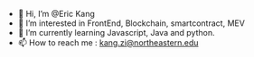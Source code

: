- 👋 Hi, I’m @Eric Kang
- 👀 I’m interested in FrontEnd, Blockchain, smartcontract, MEV
- 🌱 I’m currently learning Javascript, Java and python.
- 📫 How to reach me : kang.zi@northeastern.edu

<!---
ZibinKang/ZibinKang is a ✨ special ✨ repository because its `README.md` (this file) appears on your GitHub profile.
You can click the Preview link to take a look at your changes.
--->
